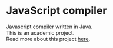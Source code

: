# JavaScript compiler
Javascript compiler written in Java.  
This is an academic project.  
Read more about this project [here](https://alejandroperezrubio.github.io/JavaScriptCompiler/).
